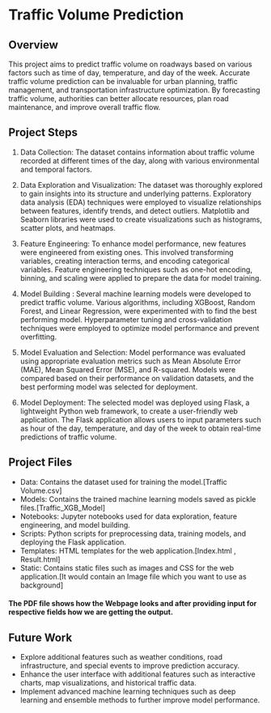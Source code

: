 # Traffic Volume Prediction

## Overview
This project aims to predict traffic volume on roadways based on various factors such as time of day, temperature, and day of the week.
Accurate traffic volume prediction can be invaluable for urban planning, traffic management, and transportation infrastructure optimization.
By forecasting traffic volume, authorities can better allocate resources, plan road maintenance, and improve overall traffic flow.

## Project Steps
1. Data Collection: The dataset contains information about traffic volume recorded at different times of the day, along with various
   environmental and temporal factors.

2. Data Exploration and Visualization: The dataset was thoroughly explored to gain insights into its structure and underlying patterns.
    Exploratory data analysis (EDA) techniques were employed to visualize relationships between features, identify trends, and detect
   outliers. Matplotlib and Seaborn libraries were used to create visualizations such as histograms, scatter plots, and heatmaps.

3. Feature Engineering: To enhance model performance, new features were engineered from existing ones. This involved transforming
   variables, creating interaction terms, and encoding categorical variables. Feature engineering techniques such as one-hot encoding,
   binning, and scaling were applied to prepare the data for model training.

4. Model Building : Several machine learning models were developed to predict traffic volume. Various algorithms, including XGBoost,
   Random Forest, and Linear Regression, were experimented with to find the best performing model. Hyperparameter tuning and
   cross-validation techniques were employed to optimize model performance and prevent overfitting.

5. Model Evaluation and Selection: Model performance was evaluated using appropriate evaluation metrics such as Mean Absolute Error
   (MAE), Mean Squared Error (MSE), and R-squared. Models were compared based on their performance on validation datasets, and the best
   performing model was selected for deployment.

6. Model Deployment: The selected model was deployed using Flask, a lightweight Python web framework, to create a user-friendly web
   application. The Flask application allows users to input parameters such as hour of the day, temperature, and day of the week to
   obtain real-time predictions of traffic volume.
   
## Project Files
- Data: Contains the dataset used for training the model.[Traffic Volume.csv]
- Models: Contains the trained machine learning models saved as pickle files.[Traffic_XGB_Model]
- Notebooks: Jupyter notebooks used for data exploration, feature engineering, and model building.
- Scripts: Python scripts for preprocessing data, training models, and deploying the Flask application.
- Templates: HTML templates for the web application.[Index.html , Result.html]
- Static: Contains static files such as images and CSS for the web application.[It would contain an Image file which you want to use as background] 

#### The PDF file shows how the Webpage looks and after providing input for respective fields how we are getting the output. 

## Future Work
- Explore additional features such as weather conditions, road infrastructure, and special events to improve prediction accuracy.
- Enhance the user interface with additional features such as interactive charts, map visualizations, and historical traffic data.
- Implement advanced machine learning techniques such as deep learning and ensemble methods to further improve model performance.
